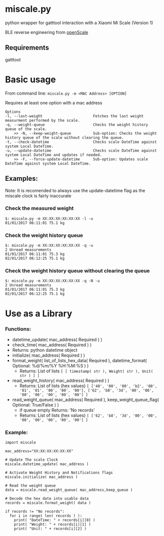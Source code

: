 # miscale.py
python wrapper for gatttool interaction with a Xiaomi Mi Scale (Version 1)

BLE reverse engineering from [openScale](https://github.com/oliexdev/openScale/wiki/Xiaomi-Bluetooth-Mi-Scale)

## Requirements
gatttool

# Basic usage
From command line:
`miscale.py -m <MAC Address> [OPTION]`

Requires at least one option with a mac address
```
Options
-l, --last-weight                       Fetches the last weight measurment performed by the scale.
-q, --weight-queue                      Checks the weight history queue of the scale.
    >> -N, --keep-weight-queue          Sub-option: Checks the weight history queue of the scale without clearing the queue.
-t, --check-datetime                    Checks scale DateTime against system Local DateTime.
-u, --update-datetime                   Checks scale DateTime against system Local DateTime and updates if needed.
    >> -F, --force-update-datetime      Sub-option: Updates scale DateTime against system Local DateTime.
```

## Examples:
Note: It is recomended to always use the update-datetime flag as the miscale clock is fairly inaccurate

### Check the measured weight
```
$: miscale.py -m XX:XX:XX:XX:XX:XX -l -u
01/01/2017 06:11:01 75.1 kg
```

### Check the weight history queue
```
$: miscale.py -m XX:XX:XX:XX:XX:XX -q -u
2 Unread measurements
01/01/2017 06:11:01 75.3 kg
02/01/2017 06:12:25 75.1 kg
```

### Check the weight history queue without clearing the queue
```
$: miscale.py -m XX:XX:XX:XX:XX:XX -q -N -u
2 Unread measurements
01/01/2017 06:11:01 75.3 kg
02/01/2017 06:12:25 75.1 kg
```

# Use as a Library

### Functions:
* datetime_update( mac_address( Required ) )
* check_time( mac_address( Required ) )
 * Returns: python datetime object
* initialize( mac_address( Required ) )
* format_weight( list_of_lists_hex_data( Required ), datetime_format( Optional: %d/%m/%Y %H:%M:%S ) )
  * Returns: List of lists `[ [ timestamp( str ), Weight( str ), Unit( str ) ] ]`
* read_weight_history( mac_address( Required ) )
  * Returns: List of lists (hex values) `[ ['40', '00', '00', 'b2', '08', '01', '01', '00', '00', '00'], ['62', 'b8', '3d', '00', '00', '00', '00', '00', '00', '00'] ]`
* read_weight_queue( mac_address( Required ), keep_weight_queue_flag( Optional: True/False ) )
  * if queue empty Returns: 'No records'
  * Returns: List of lists (hex values) `[ ['62', 'b8', '3d', '00', '00', '00', '00', '00', '00', '00'] ]`

### Example:
```
import miscale

mac_address="XX:XX:XX:XX:XX:XX"

# Update The scale Clock
miscale.datetime_update( mac_address )

# Activate Weight History and Notifications flags
miscale.initialize( mac_address )

# Read the weight queue
data = miscale.read_weight_queue( mac_address,keep_queue )

# Decode the hex date into usable data
records = miscale.format_weight( data )

if records != "No records":
  for i in range( len( records ) ):
    print( "DateTime: " + records[i][0] )
    print( "Weight: " + records[i][1] )
    print( "Unit: " + records[i][2] )
```
